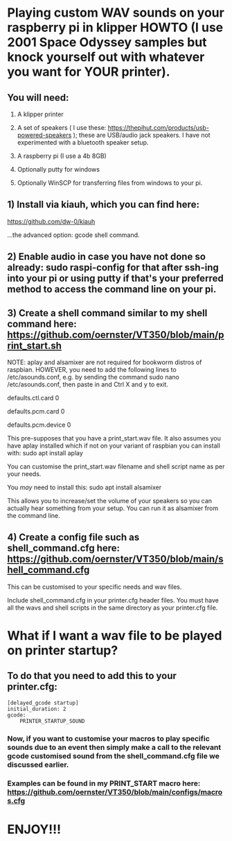 # Playing custom WAV sounds on your raspberry pi in klipper HOWTO (I use 2001 Space Odyssey samples but knock yourself out with whatever you want for YOUR printer).

## You will need:

1) A klipper printer

2) A set of speakers ( I use these: https://thepihut.com/products/usb-powered-speakers ); these are USB/audio jack speakers.  I have not experimented with a bluetooth speaker setup.

3) A raspberry pi (I use a 4b 8GB)

4) Optionally putty for windows

5) Optionally WinSCP for transferring files from windows to your pi.

## 1) Install via kiauh, which you can find here:

https://github.com/dw-0/kiauh 

...the advanced option: gcode shell command.

## 2) Enable audio in case you have not done so already: sudo raspi-config for that after ssh-ing into your pi or using putty if that's your preferred method to access the command line on your pi.

## 3) Create a shell command similar to my shell command here: https://github.com/oernster/VT350/blob/main/print_start.sh

NOTE: aplay and alsamixer are not required for bookworm distros of raspbian.  HOWEVER, you need to add the following lines to /etc/asounds.conf, e.g. by sending the command sudo nano /etc/asounds.conf, then paste in and Ctrl X and y to exit.

defaults.ctl.card 0

defaults.pcm.card 0

defaults.pcm.device 0

This pre-supposes that you have a print_start.wav file.  It also assumes you have aplay installed which if not on your variant of raspbian you can install with: sudo apt install aplay


You can customise the print_start.wav filename and shell script name as per your needs.


You _may_ need to install this: sudo apt install alsamixer

This allows you to increase/set the volume of your speakers so you can actually hear something from your setup.  You can run it as alsamixer from the command line.

## 4) Create a config file such as shell_command.cfg here: https://github.com/oernster/VT350/blob/main/shell_command.cfg

This can be customised to your specific needs and wav files.  

Include shell_command.cfg in your printer.cfg header files.  You must have all the wavs and shell scripts in the same directory as your printer.cfg file.


# What if I want a wav file to be played on printer startup?

## To do that you need to add this to your printer.cfg:

```
[delayed_gcode startup]
initial_duration: 2
gcode:
    PRINTER_STARTUP_SOUND
```

### Now, if you want to customise your macros to play specific sounds due to an event then simply make a call to the relevant gcode customised sound from the shell_command.cfg file we discussed earlier.
### Examples can be found in my PRINT_START macro here: https://github.com/oernster/VT350/blob/main/configs/macros.cfg

# ENJOY!!!


